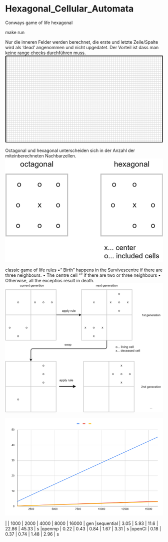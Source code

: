 # Hexagonal_Cellular_Automata
Conways game of life hexagonal

make run

Nur die inneren Felder werden berechnet, die erste und letzte Zeile/Spalte wird als ‘dead’
angenommen und nicht upgedatet. Der Vorteil ist dass man keine range checks durchführen muss.
![GRID](grid.png)

Octagonal und hexagonal unterscheiden sich in der Anzahl der miteinberechneten 
Nachbarzellen.
![OCT](oct.png)

classic game of life rules
•“ Birth” happens in the Survivescentre if there are three neighbours.
• The centre cell “” if there are two or three neighbours
• Otherwise, all the exceptios result in death.
![GEN](gen.png)

![CHART](chart.png)

|           |   1000  |  2000  |  4000  |  8000   |  16000  | gen
|sequential |   3.05  |  5.93  |  11.6  |  22.86  |  45.33  |  s
|openmp	    |   0.22  |  0.43  |  0.84  |   1.67  |   3.31  |  s
|openCl     |   0.18  |  0.37  |  0.74  |   1.48  |   2.96  |  s
